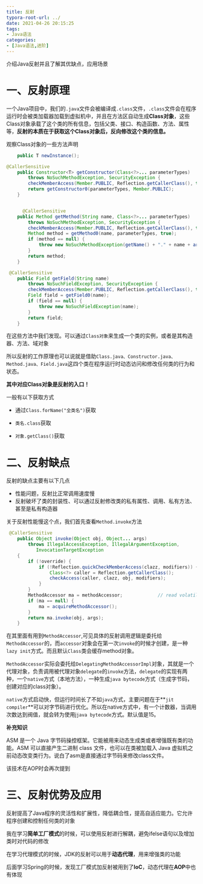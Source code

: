 ```yaml
---
title: 反射
typora-root-url: ../
date: 2021-04-26 20:15:25
tags:
- Java语法
categories:
- [Java语法,进阶]
---
```


介绍Java反射并且了解其优缺点，应用场景

<!--more-->

# 一、反射原理

一个Java项目中，我们的`.java`文件会被编译成`.class`文件，`.class`文件会在程序运行时会被类加载器加载到虚拟机中，并且在方法区自动生成**Class对象**，这些Class对象承载了这个类的所有信息，包括父类、接口、构造函数、方法、属性等，**反射的本质在于获取这个Class对象后，反向修改这个类的信息。**

观察Class对象的一些方法声明

```java
    public T newInstance();

@CallerSensitive
    public Constructor<T> getConstructor(Class<?>... parameterTypes)
        throws NoSuchMethodException, SecurityException {
        checkMemberAccess(Member.PUBLIC, Reflection.getCallerClass(), true);
        return getConstructor0(parameterTypes, Member.PUBLIC);
    }


      @CallerSensitive
    public Method getMethod(String name, Class<?>... parameterTypes)
        throws NoSuchMethodException, SecurityException {
        checkMemberAccess(Member.PUBLIC, Reflection.getCallerClass(), true);
        Method method = getMethod0(name, parameterTypes, true);
        if (method == null) {
            throw new NoSuchMethodException(getName() + "." + name + argumentTypesToString(parameterTypes));
        }
        return method;
    }

 @CallerSensitive
    public Field getField(String name)
        throws NoSuchFieldException, SecurityException {
        checkMemberAccess(Member.PUBLIC, Reflection.getCallerClass(), true);
        Field field = getField0(name);
        if (field == null) {
            throw new NoSuchFieldException(name);
        }
        return field;
    }
```

在这些方法中我们发现。可以通过`Class对象`来生成一个类的实例，或者是其构造器、方法、域对象

所以反射的工作原理也可以说就是借助`Class.java、Constructor.java、Method.java、Field.java`这四个类在程序运行时动态访问和修改任何类的行为和状态。

**其中对应Class对象是反射的入口！**

一般有以下获取方式

- 通过`Class.forName("全类名")`获取

- `类名.class`获取

- `对象.getClass()`获取

  

# 二、反射缺点

反射的缺点主要有以下几点

- 性能问题，反射比正常调用速度慢
- 反射破坏了类的封装性、可以通过反射修改类的私有属性、调用、私有方法、甚至是私有构造器

关于反射性能慢这个点，我们首先查看`Method.invoke`方法

```java
 @CallerSensitive
    public Object invoke(Object obj, Object... args)
        throws IllegalAccessException, IllegalArgumentException,
           InvocationTargetException
    {
        if (!override) {
            if (!Reflection.quickCheckMemberAccess(clazz, modifiers)) {
                Class<?> caller = Reflection.getCallerClass();
                checkAccess(caller, clazz, obj, modifiers);
            }
        }
        MethodAccessor ma = methodAccessor;             // read volatile
        if (ma == null) {
            ma = acquireMethodAccessor();
        }
        return ma.invoke(obj, args);
    }
```

在其里面有用到`MethodAccessor`,可见具体的反射调用逻辑是委托给`MethodAccessor`的，而`accessor`对象会在第一次`invoke`的时候才创建，是一种`lazy init`方式。而且默认`Class`类会缓存method对象。

`MethodAccessor`实际会委托给`DelegatingMethodAccessorImpl`对象，其就是一个代理对象，负责调用被代理对象`delegate`的`invoke`方法，`delegate`的实现有两种，一个`native`方式（本地方法），一种生成`java bytecode`方式（生成字节码，创建对应的class对象）。

`native`方式启动快，但运行时间长了不如`java`方式，主要问题在于**`jit compiler`**可以对字节码进行优化。所以在native方式中，有一个计数器，当调用次数达到阀值，就会转为使用j`java bytecode`方式。默认值是15。



**补充知识**

ASM 是一个 Java 字节码操控框架。它能被用来动态生成类或者增强既有类的功能。ASM 可以直接产生二进制 class 文件，也可以在类被加载入 Java 虚拟机之前动态改变类行为。说白了asm是直接通过字节码来修改class文件。

该技术在AOP时会再次提到



# 三、反射优势及应用

反射提高了Java程序的灵活性和扩展性，降低耦合性，提高自适应能力。它允许程序创建和控制任何类的对象

我在学习**简单工厂模式**的时候，可以使用反射进行解耦，避免ifelse语句以及增加类时对代码的修改

在学习代理模式的时候，JDK的反射可以用于**动态代理**，用来增强类的功能

后面学习Spring的时候，发现工厂模式加反射被用到了**IoC**，动态代理在**AOP**中也有体现
